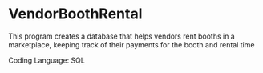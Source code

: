 # VendorBoothRental
This program creates a database that helps vendors rent booths in a marketplace, keeping track of their payments for the booth and rental time 

Coding Language: SQL
